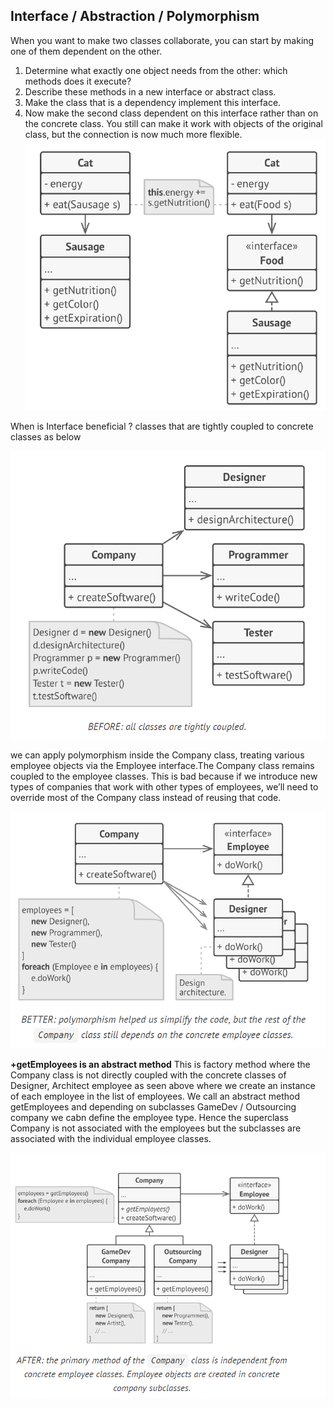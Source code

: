 ## Interface / Abstraction / Polymorphism

When you want to make two classes collaborate, you can start by making one of them dependent on the other.

1. Determine what exactly one object needs from the other: which methods does it execute?
2. Describe these methods in a new interface or abstract class.
3. Make the class that is a dependency implement this interface.
4. Now make the second class dependent on this interface rather than on the concrete class. You still can make it work with objects of the original class, but the connection is now much more flexible.
![alt text](image-2.png)

When is Interface beneficial ? 
classes that are tightly coupled to concrete classes as below

![alt text](image-3.png)

we can apply polymorphism inside the Company class, treating various employee objects via the Employee interface.The Company class remains coupled to the employee classes. This is bad because if we introduce new types of companies that work with other types of employees, we’ll need to override most of the Company class instead of reusing that code.

![alt text](image.png)

**+getEmployees is an abstract method** This is factory method where the Company class is not directly coupled with the concrete classes of Designer, Architect employee as seen above where we create an instance of each employee in the list of employees. We call an abstract method getEmployees and depending on subclasses GameDev / Outsourcing company we cabn define the employee type. Hence the superclass Company is not associated with the employees but the subclasses are associated with the individual employee classes. 

![alt text](image-1.png)